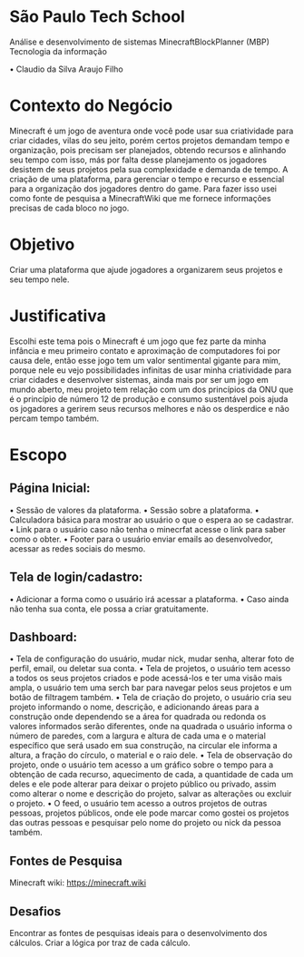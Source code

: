 # São Paulo Tech School
Análise e desenvolvimento de sistemas 
MinecraftBlockPlanner
(MBP)
Tecnologia da informação

•	Claudio da Silva Araujo Filho 

# Contexto do Negócio

Minecraft é um jogo de aventura onde você pode usar sua criatividade para criar cidades, vilas do seu jeito, porém certos projetos demandam tempo e organização, pois precisam ser planejados, obtendo recursos e alinhando seu tempo com isso, más por falta desse planejamento os jogadores desistem de seus projetos pela sua complexidade e demanda de tempo.
A criação de uma plataforma, para gerenciar o tempo e recurso e essencial para a organização dos jogadores dentro do game.
Para fazer isso usei como fonte de pesquisa a MinecraftWiki que me fornece informações precisas de cada bloco no jogo.

# Objetivo
Criar uma plataforma que ajude jogadores a organizarem seus projetos e seu tempo nele.

# Justificativa

Escolhi este tema pois o Minecraft é um jogo que fez parte da minha infância e meu primeiro contato  e aproximação de computadores foi por causa dele, então esse jogo tem um valor sentimental gigante para mim, porque nele eu vejo possibilidades infinitas de usar minha criatividade para criar cidades e desenvolver sistemas, ainda mais por ser um jogo em mundo aberto, meu projeto tem relação com um dos princípios da ONU que é o princípio de número 12 de produção e consumo sustentável pois ajuda os jogadores a gerirem seus recursos melhores e não os desperdice e não percam tempo também.

# Escopo

## Página Inicial:
•	Sessão de valores da plataforma.
•	Sessão sobre a plataforma.
•	Calculadora básica para mostrar ao usuário o que o espera ao se cadastrar.
•	Link para o usuário caso não tenha o minecrfat acesse o link para saber como o obter.
•	Footer para o usuário enviar emails ao desenvolvedor, acessar as redes sociais do mesmo.

## Tela de login/cadastro:
•	Adicionar a forma como o usuário irá acessar a plataforma.
•	Caso ainda não tenha sua conta, ele possa a criar gratuitamente.

## Dashboard:
•	Tela de configuração do usuário, mudar nick, mudar senha, alterar foto de perfil,  email, ou deletar sua conta.
•	Tela de projetos, o usuário tem acesso a todos os seus projetos criados e pode acessá-los e ter uma visão mais ampla, o usuário tem uma serch  bar para navegar pelos seus projetos e um botão de filtragem também.
•	Tela de criação do projeto, o usuário cria seu projeto informando o nome, descrição, e adicionando áreas para a construção onde dependendo se a área for quadrada ou redonda os valores informados serão diferentes, onde na quadrada o usuário informa o número de paredes, com a largura e altura de cada uma e o material específico que será usado em sua construção, na circular ele informa a altura, a fração do círculo, o material e o raio dele.
•	Tela de observação do projeto, onde o usuário tem acesso a um gráfico sobre o tempo para a obtenção de cada recurso, aquecimento de cada, a quantidade de cada um deles e ele pode alterar para deixar o projeto público ou privado, assim como alterar o nome e descrição do projeto, salvar as alterações ou excluir o projeto.
•	 O feed, o usuário tem acesso a outros projetos de outras pessoas, projetos públicos, onde ele pode marcar como gostei os projetos das outras pessoas e pesquisar pelo nome do projeto ou nick da pessoa também.

## Fontes de Pesquisa
Minecraft wiki: https://minecraft.wiki

## Desafios
Encontrar as fontes de pesquisas ideais para o desenvolvimento dos cálculos. 
Criar a lógica por traz de cada cálculo.
